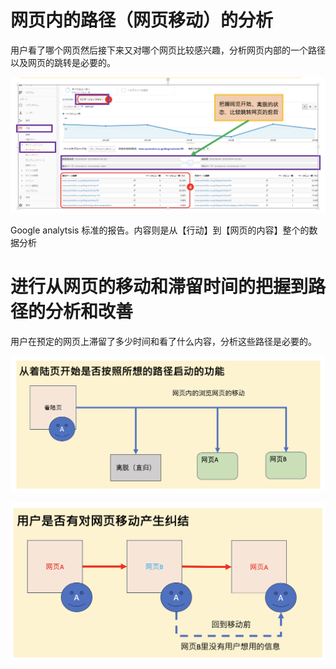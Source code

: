 # 网页内的路径（网页移动）的分析
<p>用户看了哪个网页然后接下来又对哪个网页比较感兴趣，分析网页内部的一个路径以及网页的跳转是必要的。</p>

![网页内路径分析-Google analytics使用](https://github.com/Seankharisma/Data_Analysis_Project/blob/master/Web%20analyst/Web%E8%A7%A3%E6%9E%90/picture/google%20_analytics_web_insit_road.png)

<p>Google analytsis 标准的报告。内容则是从【行动】到【网页的内容】整个的数据分析</p>

# 进行从网页的移动和滞留时间的把握到路径的分析和改善

<p>用户在预定的网页上滞留了多少时间和看了什么内容，分析这些路径是必要的。</p>

![客户行动开始到网页移动的把握1](https://github.com/Seankharisma/Data_Analysis_Project/blob/master/Web%20analyst/Web%E8%A7%A3%E6%9E%90/picture/user_site_trans_1.png)

![客户行动开始到网页移动的把握2](https://github.com/Seankharisma/Data_Analysis_Project/blob/master/Web%20analyst/Web%E8%A7%A3%E6%9E%90/picture/user_site_trans_2.png)
